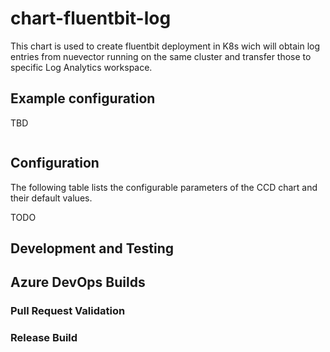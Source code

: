 # chart-fluentbit-log 

This chart is used to create fluentbit deployment in K8s wich will obtain log entries from nuevector running on the same cluster and transfer those to specific Log Analytics workspace.

## Example configuration

TBD
```

```

## Configuration

The following table lists the configurable parameters of the CCD chart and their default values.

TODO

## Development and Testing

## Azure DevOps Builds

### Pull Request Validation

### Release Build

